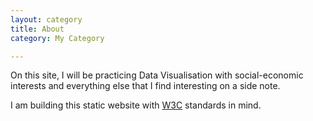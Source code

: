 ```yaml
---
layout: category
title: About
category: My Category

---
```


<p class="message"><span class="padded-dropcap">O</span>n this site, I will be practicing Data Visualisation with social-economic interests and everything else that I find interesting on a side note.</p>

I am building this static website with [W3C](http://w3.org/standards/) standards in mind.

